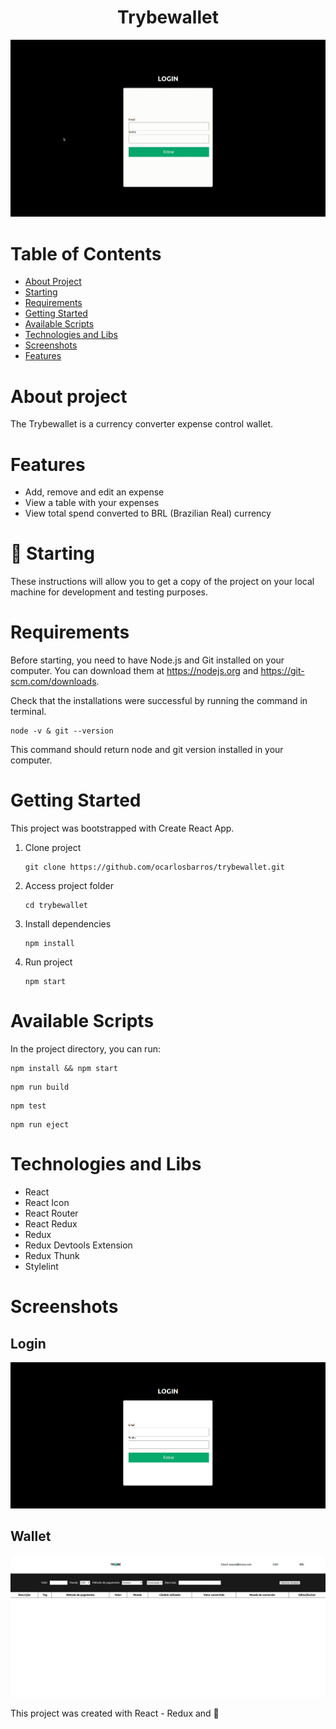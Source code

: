 <div align="center">

# Trybewallet

![Trybe Wallet Web Application](./src/assets/login-app.gif)
</div>

# Table of Contents
* [About Project](#about-project)
* [Starting](#starting)
* [Requirements](#requirements)
* [Getting Started](#getting-started)
* [Available Scripts](#available-scripts)
* [Technologies and Libs](#technologies-and-libs)
* [Screenshots](#screenshots)
* [Features](#features)

# About project
The Trybewallet is a currency converter expense control wallet.

# Features

* Add, remove and edit an expense
* View a table with your expenses
* View total spend converted to BRL (Brazilian Real) currency

# :rocket: Starting

These instructions will allow you to get a copy of the project on your local machine for development and testing purposes.

# Requirements

Before starting, you need to have Node.js and Git installed on your computer. You can download them at
https://nodejs.org and https://git-scm.com/downloads. 

Check that the installations were successful by running the command in terminal.

```
node -v & git --version
```

This command should return node and git version installed in your computer.

# Getting Started 

This project was bootstrapped with Create React App.

1. Clone project
    ```
    git clone https://github.com/ocarlosbarros/trybewallet.git
    ```

2. Access project folder
    ```
    cd trybewallet
    ```

3. Install dependencies
    ```
    npm install
    ```

4. Run project
    ```
    npm start
    ```

# Available Scripts

In the project directory, you can run:

```
npm install && npm start
```

```
npm run build
```

```
npm test
```

```
npm run eject
```

# Technologies and Libs

- React
- React Icon
- React Router
- React Redux
- Redux
- Redux Devtools Extension
- Redux Thunk
- Stylelint

# Screenshots

## Login

![Trybe Wallet Web Application](./src/assets/login-page.png)

## Wallet

![Trybe Wallet Web Application](./src/assets/wallet-page.png)


This project was created with React - Redux and 💜
